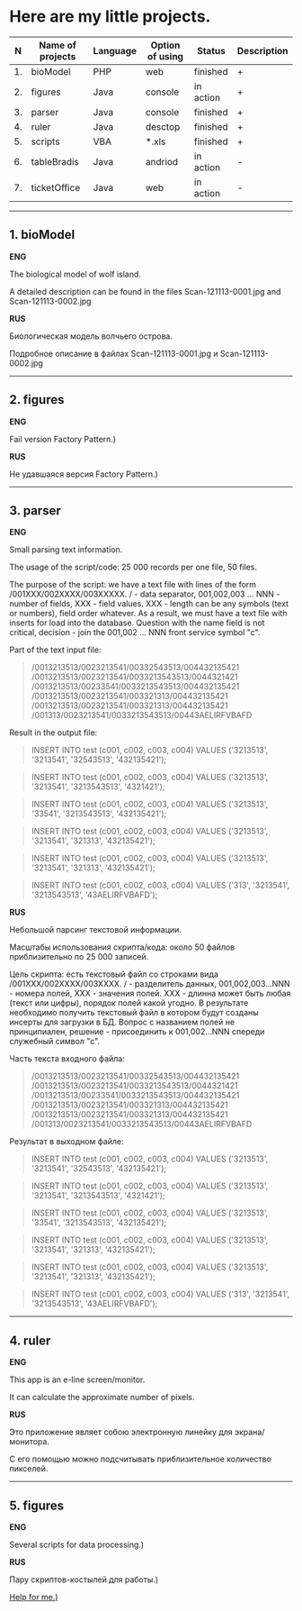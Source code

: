 # Here are my little projects.

|N|Name of projects|Language|Option of using|Status|Description|
| --- | --- | --- | --- | --- | --- |
|1.|bioModel|PHP|web|finished|+|
|2.|figures|Java|console|in action|+|
|3.|parser|Java|console|finished|+|
|4.|ruler|Java|desctop|finished|+|
|5.|scripts|VBA|*.xls|finished|+|
|6.|tableBradis|Java|andriod|in action|-|
|7.|ticketOffice|Java|web|in action|-|



***
## 1. bioModel

**ENG**

The biological model of wolf island.

A detailed description can be found in the files Scan-121113-0001.jpg and Scan-121113-0002.jpg

**RUS**

Биологическая модель волчьего острова.

Подробное описание в файлах Scan-121113-0001.jpg и Scan-121113-0002.jpg



***
## 2. figures

**ENG**

Fail version Factory Pattern.) 

**RUS**

Не удавшаяся версия Factory Pattern.)



***
## 3. parser

**ENG**

Small parsing text information.

The usage of the script/code: 25 000 records per one file, 50 files.

The purpose of the script: we have a text file with lines of the form /001XXX/002XXXX/003XXXXX. / - data separator, 001,002,003 ... NNN - number of fields, XXX - field values. XXX - length can be any symbols (text or numbers), field order whatever. As a result, we must have a text file with inserts for load into the database. Question with the name field is not critical, decision - join the 001,002 ... NNN front service symbol "c".

Part of the text input file:

>/0013213513/0023213541/00332543513/004432135421
>/0013213513/0023213541/0033213543513/0044321421
>/0013213513/00233541/0033213543513/004432135421
>/0013213513/0023213541/003321313/004432135421
>/0013213513/0023213541/003321313/004432135421
>/001313/0023213541/0033213543513/00443AELIRFVBAFD

Result in the output file:

>INSERT INTO test (c001, c002, c003, c004) VALUES ('3213513', '3213541', '32543513', '432135421');

>INSERT INTO test (c001, c002, c003, c004) VALUES ('3213513', '3213541', '3213543513', '4321421');

>INSERT INTO test (c001, c002, c003, c004) VALUES ('3213513', '33541', '3213543513', '432135421');

>INSERT INTO test (c001, c002, c003, c004) VALUES ('3213513', '3213541', '321313', '432135421');

>INSERT INTO test (c001, c002, c003, c004) VALUES ('3213513', '3213541', '321313', '432135421');

>INSERT INTO test (c001, c002, c003, c004) VALUES ('313', '3213541', '3213543513', '43AELIRFVBAFD');

**RUS**

Небольшой парсинг текстовой информации.

Масштабы использования скрипта/кода: около 50 файлов приблизительно по 25 000 записей.

Цель скрипта: есть текстовый файл со строками вида /001ХХХ/002ХХХХ/003ХХХХ. / - разделитель данных, 001,002,003...NNN - номера полей, ХХХ - значения полей. ХХХ - длинна может быть любая (текст или цифры), порядок полей какой угодно. В результате необходимо получить текстовый файл в котором будут созданы инсерты для загрузки в БД. Вопрос с названием полей не принципиален, решение - присоединить к 001,002...NNN спереди служебный символ "с".

Часть текста входного файла:

>/0013213513/0023213541/00332543513/004432135421
>/0013213513/0023213541/0033213543513/0044321421
>/0013213513/00233541/0033213543513/004432135421
>/0013213513/0023213541/003321313/004432135421
>/0013213513/0023213541/003321313/004432135421
>/001313/0023213541/0033213543513/00443AELIRFVBAFD

Результат в выходном файле:

>INSERT INTO test (c001, c002, c003, c004) VALUES ('3213513', '3213541', '32543513', '432135421');

>INSERT INTO test (c001, c002, c003, c004) VALUES ('3213513', '3213541', '3213543513', '4321421');

>INSERT INTO test (c001, c002, c003, c004) VALUES ('3213513', '33541', '3213543513', '432135421');

>INSERT INTO test (c001, c002, c003, c004) VALUES ('3213513', '3213541', '321313', '432135421');

>INSERT INTO test (c001, c002, c003, c004) VALUES ('3213513', '3213541', '321313', '432135421');

>INSERT INTO test (c001, c002, c003, c004) VALUES ('313', '3213541', '3213543513', '43AELIRFVBAFD');



***
## 4. ruler

**ENG**

This app is an e-line screen/monitor.

It can calculate the approximate number of pixels.

**RUS**

Это приложение являет собою электронную линейку для экрана/монитора.

С его помощью можно подсчитывать приблизительное количество пикселей.



***
## 5. figures

**ENG**

Several scripts for data processing.)

**RUS**

Пару скриптов-костылей для работы.)





[Help for me.)](https://github.com/adam-p/markdown-here/wiki/Markdown-Cheatsheet)